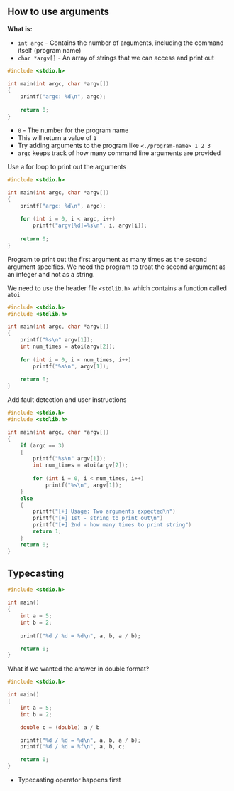## How to use arguments

**What is:**
- `int argc` - Contains the number of arguments, including the command itself (program name) 
- `char *argv[]` - An array of strings that we can access and print out

```c
#include <stdio.h>

int main(int argc, char *argv[])
{
    printf("argc: %d\n", argc);
   
    return 0;
}
```
- `0` - The number for the program name
- This will return a value of `1`
- Try adding arguments to the program like `<./program-name> 1 2 3`
- `argc` keeps track of how many command line arguments are provided

Use a for loop to print out the arguments

```c
#include <stdio.h>

int main(int argc, char *argv[])
{
    printf("argc: %d\n", argc);
   
    for (int i = 0, i < argc, i++)
        printf("argv[%d]=%s\n", i, argv[i]);
       
    return 0;
}
```

Program to print out the first argument as many times as the second argument specifies. We need the program to treat the second argument as an integer and not as a string. 

We need to use the header file `<stdlib.h>` which contains a function called `atoi`

```c
#include <stdio.h>
#include <stdlib.h>

int main(int argc, char *argv[])
{
    printf("%s\n" argv[1]);
    int num_times = atoi(argv[2]);
   
    for (int i = 0, i < num_times, i++)
        printf("%s\n", argv[1]);
       
    return 0;
}
```

Add fault detection and user instructions 

```c
#include <stdio.h>
#include <stdlib.h>

int main(int argc, char *argv[])
{
	if (argc == 3)
	{
		printf("%s\n" argv[1]);
	    int num_times = atoi(argv[2]);
   
	    for (int i = 0, i < num_times, i++)
	        printf("%s\n", argv[1]);
    }
	else 
	{
		printf("[+] Usage: Two arguments expected\n")
		printf("[+] 1st - string to print out\n")
		printf("[+] 2nd - how many times to print string")
		return 1;
	}
    return 0;
}
```

## Typecasting

```c
#include <stdio.h>

int main()
{
	int a = 5;
	int b = 2;
	
	printf("%d / %d = %d\n", a, b, a / b);

	return 0;
}
```

What if we wanted the answer in double format?

```c
#include <stdio.h>

int main()
{
	int a = 5;
	int b = 2;

	double c = (double) a / b

	printf("%d / %d = %d\n", a, b, a / b);
	printf("%d / %d = %f\n", a, b, c;

	return 0;
}
```
- Typecasting operator happens first